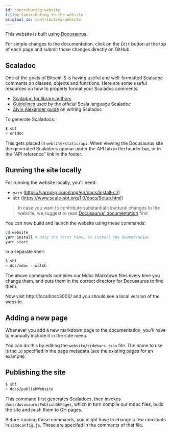 ```yaml
---
id: contributing-website
title: Contributing to the website
original_id: contributing-website
---
```


This website is built using [Docusaurus](https://docusaurus.io/).

For simple changes to the documentation, click on the `Edit` button at the top
of each page and submit those changes directly on GitHub.

## Scaladoc

One of the goals of Bitcoin-S is having useful and well-formatted Scaladoc comments on classes,
objects and functions. Here are some useful resources on how to properly format your Scaladoc comments:

- [Scaladoc for library authors](https://docs.scala-lang.org/overviews/scaladoc/for-library-authors.html)
- [Guidelines](https://docs.scala-lang.org/style/scaladoc.html) used by the official Scala language Scaladoc
- [Alvin Alexander guide](https://alvinalexander.com/scala/how-to-generate-scala-documentation-scaladoc-command-examples) on writing Scaladoc

To generate Scaladocs:

```bash
$ sbt
> unidoc
```

This gets placed in `website/static/api`. When viewing the Docusaurus site the generated Scaladocs
appear under the API tab in the header bar,
or in the "API reference" link in the footer.

## Running the site locally

For running the website locally, you'll need:

- `yarn` (https://yarnpkg.com/lang/en/docs/install-ci/)
- `sbt` (https://www.scala-sbt.org/1.0/docs/Setup.html)

> In case you want to contribute substantial structural changes to the website,
> we suggest to read
> [Docusaurus' documentation](https://docusaurus.io/docs/en/installation.html)
> first.

You can now build and launch the website using
these commands:

```sh
cd website
yarn install # only the first time, to install the dependencies
yarn start
```

In a separate shell:

```bash
$ sbt
> doc/mdoc --watch
```

The above commands compiles our Mdoc Markdown files every time you change
them, and puts them in the correct directory for Docusaurus to find them.

Now visit http://localhost:3000/ and you should see a local version of
the website.

## Adding a new page

Whenever you add a new markdown page to the documentation, you'll have to
manually include it in the side menu.

You can do this by editing the `website/sidebars.json` file. The name to use is
the `id` specified in the page metadata (see the existing pages for an example).

## Publishing the site

```bash
$ sbt
> docs/publishWebsite
```

This command first generates Scaladocs, then invokes
`docs/docusaurusPublishGhPages`, which in turn compile our mdoc
files, build the site and push them to GH pages.

Before running those commands, you might have to change a few constants in
`siteConfig.js`. These are specifed in the comments of that file.
